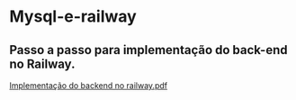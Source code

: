 # Mysql-e-railway

## Passo a passo para implementação do back-end no Railway.

[Implementação do backend no railway.pdf](https://github.com/jailine-web/Mysql-e-railway/files/12041913/Implementacao.do.backend.no.railway.pdf)
